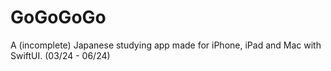 # GoGoGoGo
A (incomplete) Japanese studying app made for iPhone, iPad and Mac with SwiftUI. (03/24 - 06/24)
